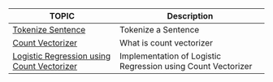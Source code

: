 | TOPIC  | Description |
| ------------- | ------------- |
| [Tokenize Sentence](https://github.com/praveenr2998/Approching_Almost_Any_ML_Prob_Book/blob/main/NLP/tokenize_sentence.py)  |  Tokenize a Sentence  |
| [Count Vectorizer](https://github.com/praveenr2998/Approching_Almost_Any_ML_Prob_Book/blob/main/NLP/count_vectorizer.py)  | What is count vectorizer  |
|  [Logistic Regression using Count Vectorizer](https://github.com/praveenr2998/Approching_Almost_Any_ML_Prob_Book/blob/main/NLP/lr_count_vectorizer.py)  |  Implementation of Logistic Regression using Count Vectorizer  |
